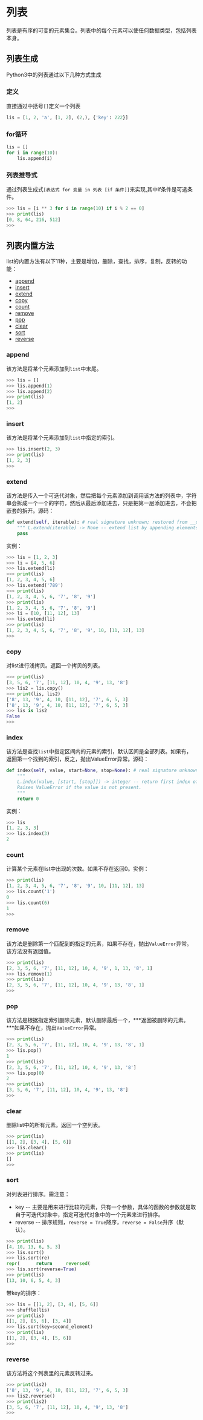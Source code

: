 # 列表

列表是有序的可变的元素集合。列表中的每个元素可以使任何数据类型，包括列表本身。

## 列表生成

Python3中的列表通过以下几种方式生成

### 定义

直接通过中括号`[]`定义一个列表

```python
lis = [1, 2, 'a', [1, 2], (2,), {'key': 222}]
```

### for循环

```py
lis = []
for i in range(10):
    lis.append(i)
```

### 列表推导式

通过列表生成式`[表达式 for 变量 in 列表 [if 条件]]`来实现,其中if条件是可选条件。

```py
>>> lis = [i ** 3 for i in range(10) if i % 2 == 0]
>>> print(lis)
[0, 8, 64, 216, 512]
>>>
```

## 列表内置方法

list的内置方法有以下11种，主要是增加，删除，查找，排序，复制，反转的功能：

- [append](#append)
- [insert](#insert)
- [extend](#extend)
- [copy](#copy)
- [count](#count)
- [remove](#remove)
- [pop](#pop)
- [clear](#clear)
- [sort](#sort)
- [reverse](#reverse)

### append

该方法是将某个元素添加到`list`中末尾。

```py
>>> lis = []
>>> lis.append(1)
>>> lis.append(2)
>>> print(lis)
[1, 2]
>>>
```

### insert

该方法是将某个元素添加到`list`中指定的索引。

```py
>>> lis.insert(2, 3)
>>> print(lis)
[1, 2, 3]
>>>
```

### extend

该方法是传入一个可迭代对象，然后把每个元素添加到调用该方法的列表中，字符串会拆成一个一个的字符，然后从最后添加进去，只是把第一层添加进去，不会把嵌套的拆开。源码：

```py
def extend(self, iterable): # real signature unknown; restored from __doc__
    """ L.extend(iterable) -> None -- extend list by appending elements from the iterable """
    pass
```

实例：

```py
>>> lis = [1, 2, 3]
>>> li = [4, 5, 6]
>>> lis.extend(li)
>>> print(lis)
[1, 2, 3, 4, 5, 6]
>>> lis.extend('789')
>>> print(lis)
[1, 2, 3, 4, 5, 6, '7', '8', '9']
>>> print(lis)
[1, 2, 3, 4, 5, 6, '7', '8', '9']
>>> li = [10, [11, 12], 13]
>>> lis.extend(li)
>>> print(lis)
[1, 2, 3, 4, 5, 6, '7', '8', '9', 10, [11, 12], 13]
>>>
```

### copy

对list进行浅拷贝。返回一个拷贝的列表。

```py
>>> print(lis)
[3, 5, 6, '7', [11, 12], 10, 4, '9', 13, '8']
>>> lis2 = lis.copy()
>>> print(lis, lis2)
['8', 13, '9', 4, 10, [11, 12], '7', 6, 5, 3]
['8', 13, '9', 4, 10, [11, 12], '7', 6, 5, 3]
>>> lis is lis2
False
>>>
```

### index

该方法是查找`list`中指定区间内的元素的索引，默认区间是全部列表。如果有，返回第一个找到的索引，反之，抛出ValueError异常。源码：

```py
def index(self, value, start=None, stop=None): # real signature unknown; restored from __doc__
    """
    L.index(value, [start, [stop]]) -> integer -- return first index of value.
    Raises ValueError if the value is not present.
    """
    return 0
```

实例：

```py
>>> lis
[1, 2, 3, 3]
>>> lis.index(3)
2
```

### count

计算某个元素在list中出现的次数。如果不存在返回0。实例：

```py
>>> print(lis)
[1, 2, 3, 4, 5, 6, '7', '8', '9', 10, [11, 12], 13] 
>>> lis.count('1')
0
>>> lis.count(6)
1
>>>
```

### remove

该方法是删除第一个匹配到的指定的元素，如果不存在，抛出`ValueError`异常。该方法没有返回值。

```py
>>> print(lis)
[2, 3, 5, 6, '7', [11, 12], 10, 4, '9', 1, 13, '8', 1]
>>> lis.remove(1)
>>> print(lis)
[2, 3, 5, 6, '7', [11, 12], 10, 4, '9', 13, '8', 1]
>>>
```

### pop

该方法是根据指定索引删除元素，默认删除最后一个，***返回被删除的元素。***如果不存在，抛出`ValueError`异常。

```py
>>> print(lis)
[2, 3, 5, 6, '7', [11, 12], 10, 4, '9', 13, '8', 1]
>>> lis.pop()
1
>>> print(lis)
[2, 3, 5, 6, '7', [11, 12], 10, 4, '9', 13, '8']
>>> lis.pop(0)
2
>>> print(lis)
[3, 5, 6, '7', [11, 12], 10, 4, '9', 13, '8']
>>>
```

### clear

删除list中的所有元素。返回一个空列表。

```py
>>> print(lis)
[[1, 2], [3, 4], [5, 6]]
>>> lis.clear()
>>> print(lis)
[]
>>>
```

### sort

对列表进行排序。需注意：

- key -- 主要是用来进行比较的元素，只有一个参数，具体的函数的参数就是取自于可迭代对象中，指定可迭代对象中的一个元素来进行排序。
- reverse -- 排序规则，`reverse = True`降序，`reverse = False`升序（默认）。

```py
>>> print(lis)
[4, 10, 13, 6, 5, 3]
>>> lis.sort()
>>> lis.sort(re)
repr(      return     reversed(  
>>> lis.sort(reverse=True)
>>> print(lis)
[13, 10, 6, 5, 4, 3]
```

带key的排序：

```py
>>> lis = [[1, 2], [3, 4], [5, 6]]
>>> shuffle(lis)
>>> print(lis)
[[1, 2], [5, 6], [3, 4]]
>>> lis.sort(key=second_element)
>>> print(lis)
[[1, 2], [3, 4], [5, 6]]
>>>
```

### reverse

该方法将这个列表里的元素反转过来。

```py
>>> print(lis2)
['8', 13, '9', 4, 10, [11, 12], '7', 6, 5, 3]
>>> lis2.reverse()
>>> print(lis2)
[3, 5, 6, '7', [11, 12], 10, 4, '9', 13, '8']
>>>
```